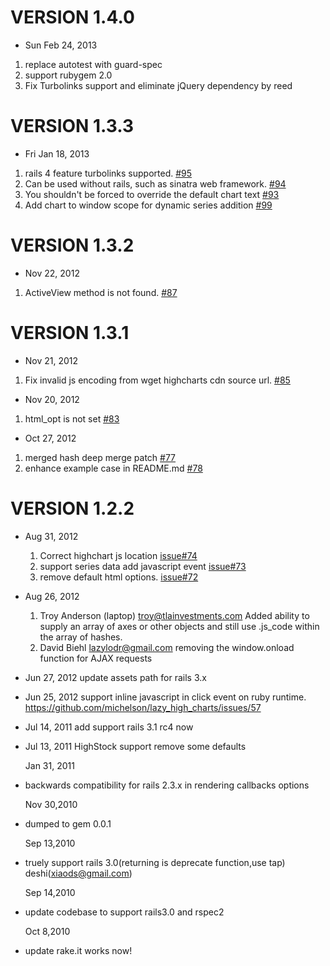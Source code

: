 # VERSION 1.4.0
  * Sun Feb 24, 2013
  1. replace autotest with guard-spec
  2. support rubygem 2.0
  3. Fix Turbolinks support and eliminate jQuery dependency by reed

# VERSION 1.3.3
  * Fri Jan 18, 2013
  1. rails 4 feature turbolinks supported.
  [#95](https://github.com/michelson/lazy_high_charts/isues/95)
  2. Can be used without rails, such as sinatra web framework.
  [#94](https://github.com/michelson/lazy_high_charts/isues/96)
  3. You shouldn't be forced to override the default chart text
  [#93](https://github.com/michelson/lazy_high_charts/issues/93)
  4. Add chart to window scope for dynamic series addition
  [#99](https://github.com/michelson/lazy_high_charts/pull/99)

# VERSION 1.3.2
  * Nov 22, 2012
  1. ActiveView method is not found.
  [#87](https://github.com/michelson/lazy_high_charts/issues/87)

# VERSION 1.3.1
  * Nov 21, 2012
  1. Fix invalid js encoding from wget highcharts cdn source url.
  [#85](https://github.com/michelson/lazy_high_charts/issues/85)
  * Nov 20, 2012
  1. html_opt is not set
  [#83](https://github.com/michelson/lazy_high_charts/issues/83)
  * Oct 27, 2012
  1. merged hash deep merge patch
  [#77](https://github.com/michelson/lazy_high_charts/issues/77)
  2. enhance example case in README.md
  [#78](https://github.com/michelson/lazy_high_charts/issues/78)

# VERSION 1.2.2
* Aug 31, 2012
  1. Correct highchart js location
    [issue#74](https://github.com/michelson/lazy_high_charts/issues/74)
  2. support series data add javascript event
    [issue#73](https://github.com/michelson/lazy_high_charts/issues/73)
  3. remove default html options.
    [issue#72](https://github.com/michelson/lazy_high_charts/issues/72)

* Aug 26, 2012
  1. Troy Anderson (laptop) <troy@tlainvestments.com>
    Added ability to supply an array of axes or other objects and still use .js_code within the array of hashes.
  2. David Biehl <lazylodr@gmail.com>
    removing the window.onload function for AJAX requests

* Jun 27, 2012
    update assets path for rails 3.x

* Jun 25, 2012
    support inline javascript in click event on ruby runtime.
    https://github.com/michelson/lazy_high_charts/issues/57

* Jul 14, 2011
  add support rails 3.1 rc4 now

* Jul 13, 2011
  HighStock support
  remove some defaults

  Jan 31, 2011
* backwards compatibility for rails 2.3.x in rendering callbacks options

  Nov 30,2010
* dumped to gem 0.0.1

  Sep 13,2010
* truely support rails 3.0(returning is deprecate function,use tap) deshi(xiaods@gmail.com)

  Sep 14,2010
* update codebase to support rails3.0 and rspec2

  Oct 8,2010
* update rake.it works now!

